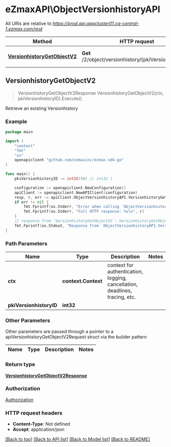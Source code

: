 # eZmaxAPI\ObjectVersionhistoryAPI

All URIs are relative to *https://prod.api.appcluster01.ca-central-1.ezmax.com/rest*

Method | HTTP request | Description
------------- | ------------- | -------------
[**VersionhistoryGetObjectV2**](ObjectVersionhistoryAPI.md#VersionhistoryGetObjectV2) | **Get** /2/object/versionhistory/{pkiVersionhistoryID} | Retrieve an existing Versionhistory



## VersionhistoryGetObjectV2

> VersionhistoryGetObjectV2Response VersionhistoryGetObjectV2(ctx, pkiVersionhistoryID).Execute()

Retrieve an existing Versionhistory



### Example

```go
package main

import (
    "context"
    "fmt"
    "os"
    openapiclient "github.com/ezmaxinc/ezmax-sdk-go"
)

func main() {
    pkiVersionhistoryID := int32(56) // int32 | 

    configuration := openapiclient.NewConfiguration()
    apiClient := openapiclient.NewAPIClient(configuration)
    resp, r, err := apiClient.ObjectVersionhistoryAPI.VersionhistoryGetObjectV2(context.Background(), pkiVersionhistoryID).Execute()
    if err != nil {
        fmt.Fprintf(os.Stderr, "Error when calling `ObjectVersionhistoryAPI.VersionhistoryGetObjectV2``: %v\n", err)
        fmt.Fprintf(os.Stderr, "Full HTTP response: %v\n", r)
    }
    // response from `VersionhistoryGetObjectV2`: VersionhistoryGetObjectV2Response
    fmt.Fprintf(os.Stdout, "Response from `ObjectVersionhistoryAPI.VersionhistoryGetObjectV2`: %v\n", resp)
}
```

### Path Parameters


Name | Type | Description  | Notes
------------- | ------------- | ------------- | -------------
**ctx** | **context.Context** | context for authentication, logging, cancellation, deadlines, tracing, etc.
**pkiVersionhistoryID** | **int32** |  | 

### Other Parameters

Other parameters are passed through a pointer to a apiVersionhistoryGetObjectV2Request struct via the builder pattern


Name | Type | Description  | Notes
------------- | ------------- | ------------- | -------------


### Return type

[**VersionhistoryGetObjectV2Response**](VersionhistoryGetObjectV2Response.md)

### Authorization

[Authorization](../README.md#Authorization)

### HTTP request headers

- **Content-Type**: Not defined
- **Accept**: application/json

[[Back to top]](#) [[Back to API list]](../README.md#documentation-for-api-endpoints)
[[Back to Model list]](../README.md#documentation-for-models)
[[Back to README]](../README.md)

